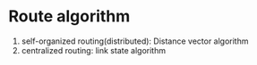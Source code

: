 # Route algorithm

1. self-organized routing(distributed): Distance vector algorithm
2. centralized routing: link state algorithm
